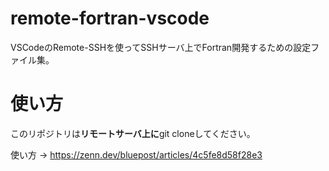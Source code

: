 # remote-fortran-vscode

VSCodeのRemote-SSHを使ってSSHサーバ上でFortran開発するための設定ファイル集。

# 使い方
このリポジトリは**リモートサーバ上に**git cloneしてください。

使い方 → https://zenn.dev/bluepost/articles/4c5fe8d58f28e3

